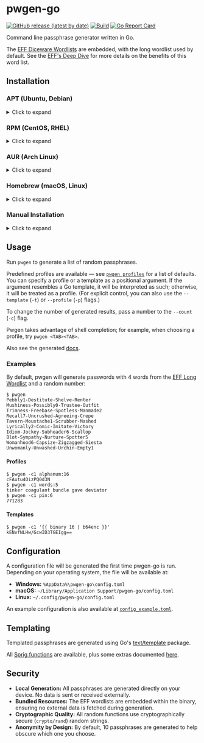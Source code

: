# pwgen-go
[![GitHub release (latest by date)](https://img.shields.io/github/v/release/gabe565/pwgen-go)](https://github.com/gabe565/pwgen-go/releases)
[![Build](https://github.com/gabe565/pwgen-go/actions/workflows/build.yaml/badge.svg)](https://github.com/gabe565/pwgen-go/actions/workflows/build.yaml)
[![Go Report Card](https://goreportcard.com/badge/github.com/gabe565/pwgen-go)](https://goreportcard.com/report/github.com/gabe565/pwgen-go)

Command line passphrase generator written in Go.

The [EFF Diceware Wordlists](https://www.eff.org/dice) are embedded, with the long wordlist used by default. See the [EFF's Deep Dive](https://www.eff.org/deeplinks/2016/07/new-wordlists-random-passphrases) for more details on the benefits of this word list.

## Installation

### APT (Ubuntu, Debian)

<details>
  <summary>Click to expand</summary>

1. If you don't have it already, install the `ca-certificates` package
   ```shell
   sudo apt install ca-certificates
   ```

2. Add gabe565 apt repository
   ```
   echo 'deb [trusted=yes] https://apt.gabe565.com /' | sudo tee /etc/apt/sources.list.d/gabe565.list
   ```

3. Update apt repositories
   ```shell
   sudo apt update
   ```

4. Install pwgen-go
   ```shell
   sudo apt install pwgen-go
   ```
</details>

### RPM (CentOS, RHEL)

<details>
  <summary>Click to expand</summary>

1. If you don't have it already, install the `ca-certificates` package
   ```shell
   sudo dnf install ca-certificates
   ```

2. Add gabe565 rpm repository to `/etc/yum.repos.d/gabe565.repo`
   ```ini
   [gabe565]
   name=gabe565
   baseurl=https://rpm.gabe565.com
   enabled=1
   gpgcheck=0
   ```

3. Install pwgen-go
   ```shell
   sudo dnf install pwgen-go
   ```
</details>

### AUR (Arch Linux)

<details>
  <summary>Click to expand</summary>

Install [pwgen-go-bin](https://aur.archlinux.org/packages/pwgen-go-bin) with your [AUR helper](https://wiki.archlinux.org/index.php/AUR_helpers) of choice.
</details>

### Homebrew (macOS, Linux)

<details>
  <summary>Click to expand</summary>

Install pwgen-go from [gabe565/homebrew-tap](https://github.com/gabe565/homebrew-tap):
```shell
brew install gabe565/tap/pwgen-go
```
</details>

### Manual Installation

<details>
  <summary>Click to expand</summary>

Download and run the [latest release binary](https://github.com/gabe565/pwgen-go/releases/latest) for your system and architecture.
</details>

## Usage

Run `pwgen` to generate a list of random passphrases.

Predefined profiles are available — see [`pwgen profiles`](docs/pwgen_profiles.md) for a list of defaults. You can specify a profile or a template as a positional argument. If the argument resembles a Go template, it will be interpreted as such; otherwise, it will be treated as a profile. (For explicit control, you can also use the `--template` (`-t`) or `--profile` (`-p`) flags.)

To change the number of generated results, pass a number to the `--count` (`-c`) flag.

Pwgen takes advantage of shell completion; for example, when choosing a profile, try `pwgen <TAB><TAB>`.

Also see the generated [docs](docs/pwgen.md).

### Examples

By default, pwgen will generate passwords with 4 words from the [EFF Long Wordlist](https://www.eff.org/dice) and a random number:
```shell
$ pwgen
Pebbly1-Destitute-Shelve-Renter
Mushiness-Possibly0-Trustee-Outfit
Trimness-Freebase-Spotless-Manmade2
Recall7-Uncrushed-Agreeing-Crepe
Tavern-Moustache1-Scrubber-Mashed
Lyrically2-Comic-Imitate-Victory
Idiom-Jockey-Subheader6-Scallop
Blot-Sympathy-Nurture-Spotter5
Womanhood6-Capsize-Zigzagged-Siesta
Unwomanly-Unwashed-Urchin-Empty1
```
#### Profiles

```shell
$ pwgen -c1 alphanum:16
cFAutu4OizPQ0d3N
$ pwgen -c1 words:5
tinker coagulant bundle gave deviator
$ pwgen -c1 pin:6
771283
```
#### Templates

```shell
$ pwgen -c1 '{{ binary 16 | b64enc }}'
kENvfNLHw/GcwID3TGEIgg==
```

## Configuration

A configuration file will be generated the first time pwgen-go is run. Depending on your operating system, the file will be available at:
- **Windows:** `%AppData%\pwgen-go\config.toml`
- **macOS:** `~/Library/Application Support/pwgen-go/config.toml`
- **Linux:** `~/.config/pwgen-go/config.toml`

An example configuration is also available at [`config_example.toml`](config_example.toml).

## Templating

Templated passphrases are generated using Go's [text/template](https://pkg.go.dev/text/template) package.

All [Sprig functions](https://masterminds.github.io/sprig/) are available, plus some extras documented [here](docs/pwgen_functions.md).

## Security

- **Local Generation:** All passphrases are generated directly on your device. No data is sent or received externally.
- **Bundled Resources:** The EFF wordlists are embedded within the binary, ensuring no external data is fetched during generation.
- **Cryptographic Quality:** All random functions use cryptographically secure (`crypto/rand`) random strings.
- **Anonymity by Design:** By default, 10 passphrases are generated to help obscure which one you choose.
